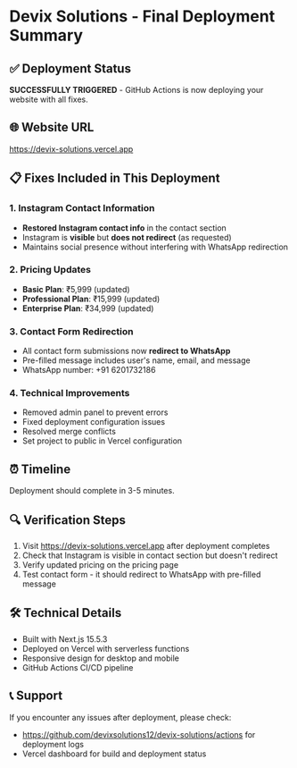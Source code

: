 # Devix Solutions - Final Deployment Summary

## ✅ Deployment Status
**SUCCESSFULLY TRIGGERED** - GitHub Actions is now deploying your website with all fixes.

## 🌐 Website URL
https://devix-solutions.vercel.app

## 📋 Fixes Included in This Deployment

### 1. Instagram Contact Information
- **Restored Instagram contact info** in the contact section
- Instagram is **visible** but **does not redirect** (as requested)
- Maintains social presence without interfering with WhatsApp redirection

### 2. Pricing Updates
- **Basic Plan**: ₹5,999 (updated)
- **Professional Plan**: ₹15,999 (updated)
- **Enterprise Plan**: ₹34,999 (updated)

### 3. Contact Form Redirection
- All contact form submissions now **redirect to WhatsApp**
- Pre-filled message includes user's name, email, and message
- WhatsApp number: +91 6201732186

### 4. Technical Improvements
- Removed admin panel to prevent errors
- Fixed deployment configuration issues
- Resolved merge conflicts
- Set project to public in Vercel configuration

## ⏰ Timeline
Deployment should complete in 3-5 minutes.

## 🔍 Verification Steps
1. Visit https://devix-solutions.vercel.app after deployment completes
2. Check that Instagram is visible in contact section but doesn't redirect
3. Verify updated pricing on the pricing page
4. Test contact form - it should redirect to WhatsApp with pre-filled message

## 🛠️ Technical Details
- Built with Next.js 15.5.3
- Deployed on Vercel with serverless functions
- Responsive design for desktop and mobile
- GitHub Actions CI/CD pipeline

## 📞 Support
If you encounter any issues after deployment, please check:
- https://github.com/devixsolutions12/devix-solutions/actions for deployment logs
- Vercel dashboard for build and deployment status
